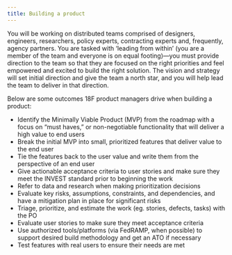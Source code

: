 ```yaml
---
title: Building a product
---
```


You will be working on distributed teams comprised of designers, engineers, researchers, policy experts, contracting experts and, frequently, agency partners. You are tasked with ‘leading from within’ (you are a member of the team and everyone is on equal footing)—you must provide direction to the team so that they are focused on the right priorities and feel empowered and excited to build the right solution. The vision and strategy will set initial direction and give the team a north star, and you will help lead the team to deliver in that direction.

Below are some outcomes 18F product managers drive when building a product:

- Identify the Minimally Viable Product (MVP) from the roadmap with a focus on “must haves,” or non-negotiable functionality that will deliver a high value to end users
- Break the initial MVP into small, prioritized features that deliver value to the end user
- Tie the features back to the user value and write them from the perspective of an end user
- Give actionable acceptance criteria to user stories and make sure they meet the INVEST standard prior to beginning the work
- Refer to data and research when making prioritization decisions
- Evaluate key risks, assumptions, constraints, and dependencies, and have a mitigation plan in place for significant risks
- Triage, prioritize, and estimate the work (eg. stories, defects, tasks) with the PO
- Evaluate user stories to make sure they meet acceptance criteria
- Use authorized tools/platforms (via FedRAMP, when possible) to support desired build methodology and get an ATO if necessary
- Test features with real users to ensure their needs are met
